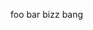 <html>
    <head>
        <title>Our new project</title>
        <link rel="stylesheet" href="main.css">
    </head>
    <body>
        <p>foo bar bizz bang</p>
    </body>
</html>
